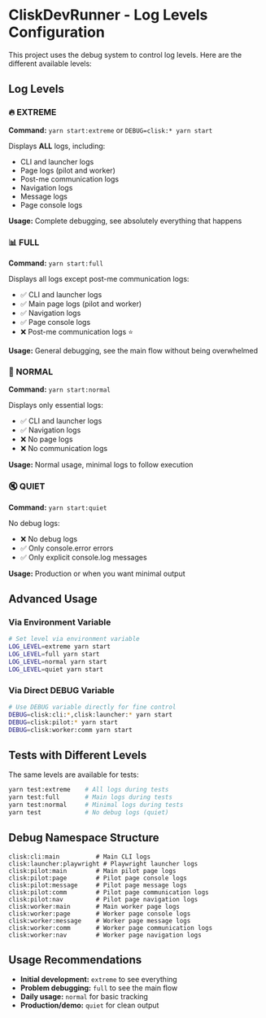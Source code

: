 # CliskDevRunner - Log Levels Configuration

This project uses the debug system to control log levels. Here are the different available levels:

## Log Levels

### 🔥 EXTREME
**Command:** `yarn start:extreme` or `DEBUG=clisk:* yarn start`

Displays **ALL** logs, including:
- CLI and launcher logs
- Page logs (pilot and worker)
- Post-me communication logs
- Navigation logs
- Message logs
- Page console logs

**Usage:** Complete debugging, see absolutely everything that happens

### 📊 FULL
**Command:** `yarn start:full`

Displays all logs except post-me communication logs:
- ✅ CLI and launcher logs
- ✅ Main page logs (pilot and worker)
- ✅ Navigation logs
- ✅ Page console logs
- ❌ Post-me communication logs ⭐

**Usage:** General debugging, see the main flow without being overwhelmed

### 📝 NORMAL
**Command:** `yarn start:normal`

Displays only essential logs:
- ✅ CLI and launcher logs
- ✅ Navigation logs
- ❌ No page logs
- ❌ No communication logs

**Usage:** Normal usage, minimal logs to follow execution

### 🔇 QUIET
**Command:** `yarn start:quiet`

No debug logs:
- ❌ No debug logs
- ✅ Only console.error errors
- ✅ Only explicit console.log messages

**Usage:** Production or when you want minimal output

## Advanced Usage

### Via Environment Variable
```bash
# Set level via environment variable
LOG_LEVEL=extreme yarn start
LOG_LEVEL=full yarn start
LOG_LEVEL=normal yarn start
LOG_LEVEL=quiet yarn start
```


### Via Direct DEBUG Variable
```bash
# Use DEBUG variable directly for fine control
DEBUG=clisk:cli:*,clisk:launcher:* yarn start
DEBUG=clisk:pilot:* yarn start
DEBUG=clisk:worker:comm yarn start
```

## Tests with Different Levels

The same levels are available for tests:

```bash
yarn test:extreme    # All logs during tests
yarn test:full       # Main logs during tests
yarn test:normal     # Minimal logs during tests
yarn test            # No debug logs (quiet)
```

## Debug Namespace Structure

```
clisk:cli:main          # Main CLI logs
clisk:launcher:playwright # Playwright launcher logs
clisk:pilot:main        # Main pilot page logs
clisk:pilot:page        # Pilot page console logs
clisk:pilot:message     # Pilot page message logs
clisk:pilot:comm        # Pilot page communication logs
clisk:pilot:nav         # Pilot page navigation logs
clisk:worker:main       # Main worker page logs
clisk:worker:page       # Worker page console logs
clisk:worker:message    # Worker page message logs
clisk:worker:comm       # Worker page communication logs
clisk:worker:nav        # Worker page navigation logs
```

## Usage Recommendations

- **Initial development:** `extreme` to see everything
- **Problem debugging:** `full` to see the main flow
- **Daily usage:** `normal` for basic tracking
- **Production/demo:** `quiet` for clean output 
